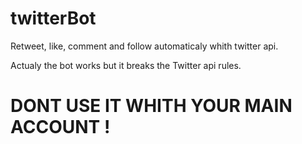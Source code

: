 # twitterBot
Retweet, like, comment and follow automaticaly whith twitter api.

Actualy the bot works but it breaks the Twitter api rules. 

 # DONT USE IT WHITH YOUR MAIN ACCOUNT !